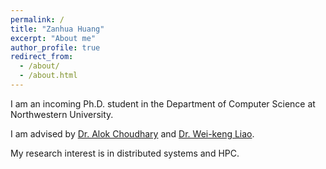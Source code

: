 ```yaml
---
permalink: /
title: "Zanhua Huang"
excerpt: "About me"
author_profile: true
redirect_from: 
  - /about/
  - /about.html
---
```


I am an incoming Ph.D. student in the Department of Computer Science at Northwestern University.

I am advised by [Dr. Alok Choudhary](https://www.mccormick.northwestern.edu/research-faculty/directory/profiles/choudhary-alok.html) and [Dr. Wei-keng Liao](https://www.mccormick.northwestern.edu/research-faculty/directory/affiliated/liao-wei-keng.html).

My research interest is in distributed systems and HPC.


